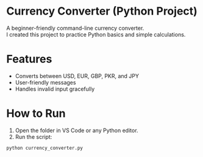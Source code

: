 # Currency Converter (Python Project)

A beginner-friendly command-line currency converter.  
I created this project to practice Python basics and simple calculations.

# Features
- Converts between USD, EUR, GBP, PKR, and JPY
- User-friendly messages
- Handles invalid input gracefully

# How to Run
1. Open the folder in VS Code or any Python editor.
2. Run the script:
```bash
python currency_converter.py
